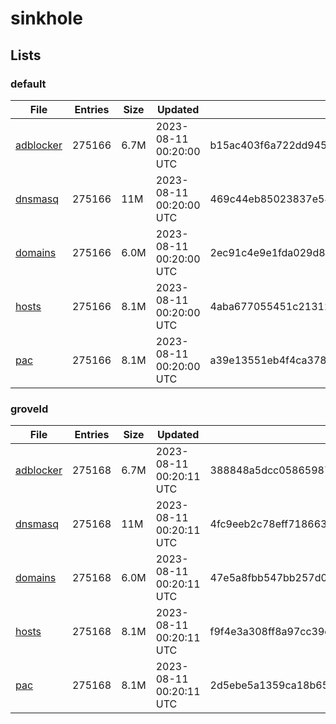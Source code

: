 # sinkhole

## Lists

### default

|File|Entries|Size|Updated|Hash|
|-|-|-|-|-|
|[adblocker](https://raw.githubusercontent.com/groveld/sinkhole/lists/default/adblocker.txt)|275166|6.7M|2023-08-11 00:20:00 UTC|b15ac403f6a722dd945033a2390fdc22ac25db827211823fe7a8ee7b08b0691f|
|[dnsmasq](https://raw.githubusercontent.com/groveld/sinkhole/lists/default/dnsmasq.txt)|275166|11M|2023-08-11 00:20:00 UTC|469c44eb85023837e540ae4da49659b123ccd87b511329381b0e656ac8e4c2b5|
|[domains](https://raw.githubusercontent.com/groveld/sinkhole/lists/default/domains.txt)|275166|6.0M|2023-08-11 00:20:00 UTC|2ec91c4e9e1fda029d89ae126bbb46d62924feb65d6aeb18f42f03d61a5f330b|
|[hosts](https://raw.githubusercontent.com/groveld/sinkhole/lists/default/hosts.txt)|275166|8.1M|2023-08-11 00:20:00 UTC|4aba677055451c21312b508679e52e9dca7a3816f49d5eacd51fca7609bf5918|
|[pac](https://raw.githubusercontent.com/groveld/sinkhole/lists/default/pac.txt)|275166|8.1M|2023-08-11 00:20:00 UTC|a39e13551eb4f4ca378287cd0fdd94c59d9fc3f96f904a21a470ab055c183966|

### groveld

|File|Entries|Size|Updated|Hash|
|-|-|-|-|-|
|[adblocker](https://raw.githubusercontent.com/groveld/sinkhole/lists/groveld/adblocker.txt)|275168|6.7M|2023-08-11 00:20:11 UTC|388848a5dcc05865987deda6f92098101c9bce4fd2bb53cdefb41c3402a9b199|
|[dnsmasq](https://raw.githubusercontent.com/groveld/sinkhole/lists/groveld/dnsmasq.txt)|275168|11M|2023-08-11 00:20:11 UTC|4fc9eeb2c78eff718663608bfbad8e63a93163065ab622036b6effd84b3b6e24|
|[domains](https://raw.githubusercontent.com/groveld/sinkhole/lists/groveld/domains.txt)|275168|6.0M|2023-08-11 00:20:11 UTC|47e5a8fbb547bb257d0099311f507f520d147ecb740aa808071ec8af9be3bff5|
|[hosts](https://raw.githubusercontent.com/groveld/sinkhole/lists/groveld/hosts.txt)|275168|8.1M|2023-08-11 00:20:11 UTC|f9f4e3a308ff8a97cc39cab277293f9a86a3778831c5aff85e7b8b9fa9e80178|
|[pac](https://raw.githubusercontent.com/groveld/sinkhole/lists/groveld/pac.txt)|275168|8.1M|2023-08-11 00:20:11 UTC|2d5ebe5a1359ca18b65319ff5ed32655d4f6ac73c8c0137e9ab34154182933df|
